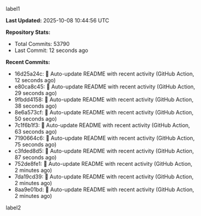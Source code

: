 
label1 
<!-- ACTIVITY_START -->
**Last Updated:** 2025-10-08 10:44:56 UTC

**Repository Stats:**
- Total Commits: 53790
- Last Commit: 12 seconds ago

**Recent Commits:**
- 16d25a24c: 🤖 Auto-update README with recent activity (GitHub Action, 12 seconds ago)
- e80ca8c45: 🤖 Auto-update README with recent activity (GitHub Action, 29 seconds ago)
- 9fbdd4158: 🤖 Auto-update README with recent activity (GitHub Action, 38 seconds ago)
- 8e6a573cf: 🤖 Auto-update README with recent activity (GitHub Action, 50 seconds ago)
- 7c1f6b1f3: 🤖 Auto-update README with recent activity (GitHub Action, 63 seconds ago)
- 7190664c6: 🤖 Auto-update README with recent activity (GitHub Action, 75 seconds ago)
- c3fded8d5: 🤖 Auto-update README with recent activity (GitHub Action, 87 seconds ago)
- 752de8fe1: 🤖 Auto-update README with recent activity (GitHub Action, 2 minutes ago)
- 7da19cd39: 🤖 Auto-update README with recent activity (GitHub Action, 2 minutes ago)
- 8aa9e01bd: 🤖 Auto-update README with recent activity (GitHub Action, 2 minutes ago)
<!-- ACTIVITY_END -->

label2

